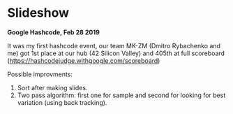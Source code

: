 # Slideshow
**Google Hashcode, Feb 28 2019**

It was my first hashcode event, our team MK-ZM (Dmitro Rybachenko and me) got 1st place at our hub (42 Silicon Valley) and 405th at full scoreboard (https://hashcodejudge.withgoogle.com/scoreboard)

Possible improvments:
1. Sort after making slides.
2. Two pass algorithm: first one for sample and second for looking for best variation (using back tracking).
